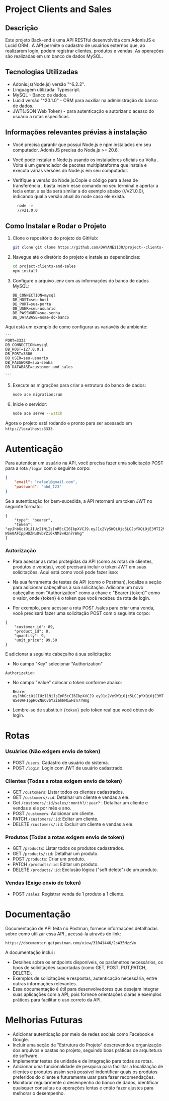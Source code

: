 
# Project Clients and Sales

## Descrição

Este projeto Back-end é uma API RESTful desenvolvida com AdonisJS e Lucid ORM . A API permite o cadastro de usuários externos que, ao realizarem login, podem 
registrar clientes, produtos e vendas. As operações são realizadas em um banco de dados MySQL.

## Tecnologias Utilizadas 
* Adonis.js(Node.js) versão "^6.2.2".
* Linguagem utilizada: Typescript.
* MySQL - Banco de dados.
* Lucid versão "^20.1.0" - ORM  para auxiliar na administração do banco de dados.
* JWT(JSON Web Token) -  para autenticação e autorizar o acesso do usuário a rotas específicas.

## Informações relevantes  prévias à instalação

* Você precisa  garantir que possui Node.js e npm instalados em seu computador. AdonisJS precisa do Node.js >= 20.6.

* Você pode instalar o Node.js usando os instaladores oficiais ou Volta . Volta é um gerenciador de pacotes multiplataforma que instala e executa várias versões do Node.js em seu computador.

* Verifique a versão do Node.js.Copie o código para a área de transferência , basta inserir esse comando no seu terminal e apertar a tecla enter, a saída será similar a do exemplo abaixo (//v21.0.0), indicando qual a versão atual do node caso ele exista.

    ```bash
      node -v
      //v21.0.0
    ```

## Como Instalar e Rodar o Projeto

1. Clone o repositório do projeto do GitHub:
    ```bash
    git clone git clone https://github.com/DAYANE1130/project--clients-and-sales.git
    ```
2. Navegue até o diretório do projeto e instale as dependências:
    ```bash
    cd project-clients-and-sales
    npm install
    ```
3. Configure o arquivo .env com as informações do banco de dados MySQL:

     ```
    DB_CONNECTION=mysql
    DB_HOST=seu-host
    DB_PORT=sua-porta
    DB_USER=seu-usuario
    DB_PASSWORD=sua-senha
    DB_DATABASE=nome-do-banco
     
    ```
Aqui está um exemplo de como configurar as variavéis de ambiente:     

    ```
    PORT=3333
    DB_CONNECTION=mysql
    DB_HOST=127.0.0.1
    DB_PORT=3306
    DB_USER=seu-usuario
    DB_PASSWORD=sua-senha
    DB_DATABASE=customer_and_sales
    
    ```
    
5. Execute as migrações para criar a estrutura do banco de dados:
   
    ```bash
    node ace migration:run
    ```
7. Inicie o servidor:
   
    ```bash
    node ace serve --watch
    ```
Agora o projeto está rodando e pronto para ser acessado em `http://localhost:3333`.


# Autenticação

Para autenticar um usuário na API, você precisa fazer uma solicitação POST para a rota `/login` com o seguinte corpo:

```json
{
    "email": "rafael@gmail.com",
    "password": "abd_123"
}
```
Se a autenticação for bem-sucedida, a API retornará um token JWT no seguinte formato:

```
{
    "type": "bearer",
    "token": "eyJhbGciOiJIUzI1NiIsInR5cCI6IkpXVCJ9.eyJ1c2VySWQiOjc5LCJpYXQiOjE3MTI2MTQ1MTF9.SqXgJPZx-WSe0AFIppHOZNuOvbYZi6kNMiwHzn7rWmg"
}
```

### Autorização

* Para acessar as rotas protegidas da API (como as rotas de clientes, produtos e vendas), você precisará incluir o token JWT em suas solicitações. Aqui está como você pode fazer isso:

* Na sua ferramenta de testes de API (como o Postman), localize a seção para adicionar cabeçalhos à sua solicitação.
Adicione um novo cabeçalho com "Authorization" como a chave e "Bearer {token}" como o valor, onde {token} é o token que você recebeu da rota de login.

* Por exemplo, para acessar a rota POST /sales para criar uma venda, você precisará fazer uma solicitação POST com o seguinte corpo:

```
{
    "customer_id": 89,
    "product_id": 8,
    "quantity": 9,
    "unit_price": 99.50
}
```
E adicionar a seguinte cabeçalho à sua solicitação:

* No campo "Key" selecionar "Authorization" 
```
Authorization
```
* No campo "Value" colocar o token conforme abaixo:
  
  ```
  Bearer eyJhbGciOiJIUzI1NiIsInR5cCI6IkpXVCJ9.eyJ1c2VySWQiOjc5LCJpYXQiOjE3MTI6MTQ1MTF9.SqXgJPZx-WSe0AFIppHOZNuOvbYZi6kNMiwHzn7rWmg
  ``` 
* Lembre-se de substituir `{token}` pelo token real que você obteve do login.



# Rotas

### Usuários (Não exigem envio de token)

- POST `/users`: Cadastro de usuário do sistema. 
- POST `/login`: Login com JWT de usuário cadastrado.

### Clientes (Todas a rotas exigem envio de token)

- GET `/customers`: Listar todos os clientes cadastrados.
- GET `/customers/:id`: Detalhar um cliente e vendas a ele.
- Get `/customers/:id/sales/:month?/:year?` : Detalhar um cliente e vendas a ele por mês e ano.
- POST `/customers`: Adicionar um cliente.
- PATCH `/customers/:id`: Editar um cliente.
- DELETE `/customers/:id`: Excluir um cliente e vendas a ele.

### Produtos (Todas a rotas exigem envio de token)

- GET `/products`: Listar todos os produtos cadastrados.
- GET `/products/:id`: Detalhar um produto.
- POST `/products`: Criar um produto.
- PATCH `/products/:id`: Editar um produto.
- DELETE `/products/:id`: Exclusão lógica ("soft delete") de um produto.

### Vendas (Exige envio de token)

- POST `/sales`: Registrar venda de 1 produto a 1 cliente.



# Documentação

Documentação de API feita no Postman, fornece informações detalhadas sobre como utilizar essa API , acessá-la  através do link: 
```
https://documenter.getpostman.com/view/31041446/2sA35MzzVm
```


A documentação inclui :

* Detalhes sobre os endpoints disponíveis, os parâmetros necessários, os tipos de solicitações suportadas (como GET, POST, PUT,PATCH, DELETE).
* Exemplos de solicitações e respostas, autenticação necessária, entre outras informações relevantes.
* Essa documentação é útil para desenvolvedores que desejam integrar suas aplicações com a API, pois fornece orientações claras e exemplos práticos para facilitar o uso correto da API.


# Melhorias Futuras

- Adicionar autenticação por meio de redes sociais como Facebook e Google.
- Incluir uma seção de "Estrutura do Projeto" descrevendo a organização dos arquivos e pastas no projeto, seguindo boas práticas de arquitetura de software.
- Implementar testes de unidade e de integração para todas as rotas.
- Adicionar uma funcionalidade de pesquisa para facilitar a localização de clientes e produtos assim será possivel indentificar quais os produtos preferidos do cliente e futuramente  usar para fazer recomendações.
- Monitorar regularmente o desempenho do banco de dados, identificar quaisquer consultas ou operações lentas e então fazer ajustes para melhorar o desempenho.
